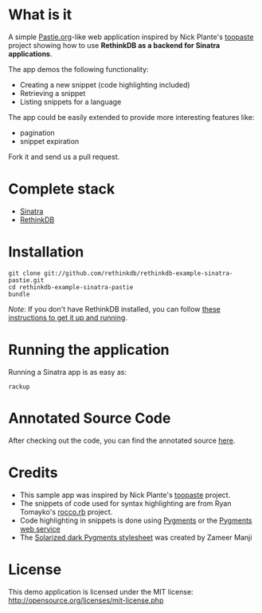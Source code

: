 # What is it #

A simple [Pastie.org](http://pastie.org)-like web application inspired by Nick Plante's [toopaste](https://github.com/zapnap/toopaste) project
showing how to use **RethinkDB as a backend for Sinatra applications**.

The app demos the following functionality:

*   Creating a new snippet (code highlighting included)
*   Retrieving a snippet
*   Listing snippets for a language

The app could be easily extended to provide more interesting features like:

*   pagination
*   snippet expiration

Fork it and send us a pull request.

# Complete stack #

*   [Sinatra](http://www.sinatrarb.com/)
*   [RethinkDB](http://www.rethinkdb.com)

# Installation #

```
git clone git://github.com/rethinkdb/rethinkdb-example-sinatra-pastie.git
cd rethinkdb-example-sinatra-pastie
bundle
```

_Note_: If you don't have RethinkDB installed, you can follow [these instructions to get it up and running](http://www.rethinkdb.com/docs/install/).

# Running the application #

Running a Sinatra app is as easy as:

```
rackup
```

# Annotated Source Code #

After checking out the code, you can find the annotated source [here](http://www.rethinkdb.com/docs/examples/sinatra-pastie/).

# Credits #

* This sample app was inspired by Nick Plante's [toopaste](https://github.com/zapnap/toopaste) project.
* The snippets of code used for syntax highlighting are from Ryan Tomayko's [rocco.rb](https://github.com/rtomayko/rocco) project.
* Code highlighting in snippets is done using [Pygments](http://pygments.org) or the [Pygments web service](http://pygments.appspot.com/)
* The [Solarized dark Pygments stylesheet](https://gist.github.com/1573884) was created by Zameer Manji

# License #

This demo application is licensed under the MIT license: <http://opensource.org/licenses/mit-license.php>
